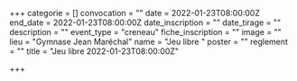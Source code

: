  +++
categorie = []
convocation = ""
date = 2022-01-23T08:00:00Z
end_date = 2022-01-23T08:00:00Z
date_inscription = ""
date_tirage = ""
description = ""
event_type = "creneau"
fiche_inscription = ""
image = ""
lieu = "Gymnase Jean Maréchal"
name = "Jeu libre "
poster = ""
reglement = ""
title = "Jeu libre 2022-01-23T08:00:00Z"

+++